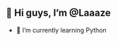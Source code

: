 ## 👋 Hi guys, I’m @Laaaze

- 🌱 I’m currently learning Python

<!---
Laaaze/Laaaze is a ✨ special ✨ repository because its `README.md` (this file) appears on your GitHub profile.
You can click the Preview link to take a look at your changes.
--->
